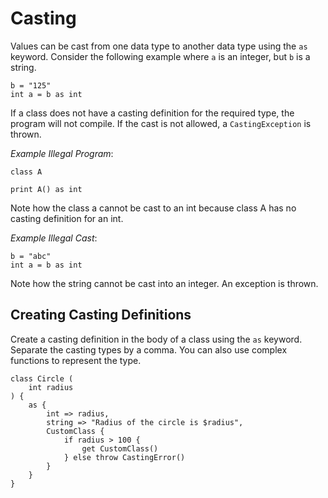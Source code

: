 # Casting

Values can be cast from one data type to another data type using the `as` keyword.
Consider the following example where `a` is an integer, but `b` is a string.

```gno
b = "125"
int a = b as int
```

If a class does not have a casting definition for the required type, the program will not compile.
If the cast is not allowed, a `CastingException` is thrown.

_Example Illegal Program_:

```gno
class A

print A() as int
```

Note how the class a cannot be cast to an int because class A has no casting definition for an int.

_Example Illegal Cast_:

```gno
b = "abc"
int a = b as int
```

Note how the string cannot be cast into an integer. An exception is thrown.

## Creating Casting Definitions

Create a casting definition in the body of a class using the `as` keyword. Separate the casting
types by a comma. You can also use complex functions to represent the type.

```gno
class Circle (
    int radius
) {
    as {
        int => radius,
        string => "Radius of the circle is $radius",
        CustomClass {
            if radius > 100 {
                get CustomClass()
            } else throw CastingError()
        }
    }
}
```
